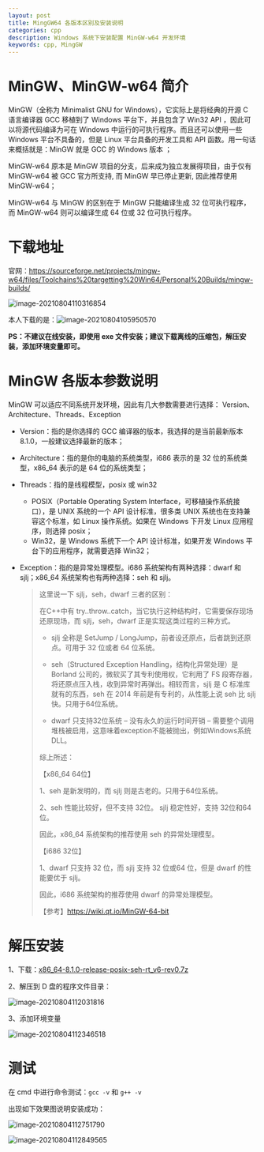 ```yaml
---
layout: post
title: MingGW64 各版本区别及安装说明
categories: cpp
description: Windows 系统下安装配置 MinGW-w64 开发环境
keywords: cpp, MingGW
---
```




# MinGW、MinGW-w64 简介

MinGW（全称为 Minimalist GNU for Windows），它实际上是将经典的开源 C 语言编译器 GCC 移植到了 Windows 平台下，并且包含了 Win32 API ，因此可以将源代码编译为可在 Windows 中运行的可执行程序。而且还可以使用一些 Windows 平台不具备的，但是 Linux 平台具备的开发工具和 API 函数。用一句话来概括就是：MinGW 就是 GCC 的 Windows 版本 ；

MinGW-w64 原本是 MinGW 项目的分支，后来成为独立发展得项目，由于仅有 MinGW-w64 被 GCC 官方所支持, 而 MinGW 早已停止更新, 因此推荐使用 MinGW-w64；

MinGW-w64 与 MinGW 的区别在于 MinGW 只能编译生成 32 位可执行程序，而 MinGW-w64 则可以编译生成 64 位或 32 位可执行程序。

# 下载地址

官网：<https://sourceforge.net/projects/mingw-w64/files/Toolchains%20targetting%20Win64/Personal%20Builds/mingw-builds/>

![image-20210804110316854](https://codechina.csdn.net/qq_29856169/gallery/-/raw/master/pic/image-20210804110316854.png)

本人下载的是：![image-20210804105950570](https://codechina.csdn.net/qq_29856169/gallery/-/raw/master/pic/image-20210804105950570.png)

**PS：不建议在线安装，即使用 exe 文件安装；建议下载离线的压缩包，解压安装，添加环境变量即可。**

# MinGW 各版本参数说明

MinGW 可以适应不同系统开发环境，因此有几大参数需要进行选择： Version、Architecture、Threads、Exception

- Version：指的是你选择的 GCC 编译器的版本，我选择的是当前最新版本 8.1.0，一般建议选择最新的版本；

- Architecture：指的是你的电脑的系统类型，i686 表示的是 32 位的系统类型，x86_64 表示的是 64 位的系统类型；

- Threads：指的是线程模型，posix 或 win32

  - POSIX（Portable Operating System Interface，可移植操作系统接口），是 UNIX 系统的一个 API 设计标准，很多类 UNIX 系统也在支持兼容这个标准，如 Linux 操作系统。如果在 Windows 下开发 Linux 应用程序，则选择 posix；
  - Win32，是 Windows 系统下一个 API 设计标准，如果开发 Windows 平台下的应用程序，就需要选择 Win32；

- Exception：指的是异常处理模型。i686 系统架构有两种选择：dwarf 和 sjlj；x86_64 系统架构也有两种选择：seh 和 sjlj。

  > 这里说一下 sjlj，seh，dwarf 三者的区别：
  >
  > 在C++中有 try..throw..catch，当它执行这种结构时，它需要保存现场还原现场，而 sjlj，seh，dwarf 正是实现这类过程的三种方式。
  >
  > - sjlj 全称是 SetJump / LongJump，前者设还原点，后者跳到还原点。可用于 32 位或者 64 位系统。
  >
  > - seh（Structured Exception Handling，结构化异常处理）是 Borland 公司的，微软买了其专利使用权，它利用了 FS 段寄存器，将还原点压入栈，收到异常时再弹出。相较而言，sjlj 是 C 标准库就有的东西，seh 在 2014 年前是有专利的，从性能上说 seh 比 sjlj 快。只用于64位系统。
  >
  > - dwarf 只支持32位系统 – 没有永久的运行时间开销 – 需要整个调用堆栈被启用，这意味着exception不能被抛出，例如Windows系统DLL。
  >
  > 综上所述：
  >
  > 【x86_64 64位】
  >
  > 1、seh 是新发明的，而 sjlj 则是古老的。只用于64位系统。
  >
  > 2、seh 性能比较好，但不支持 32位。 sjlj 稳定性好，支持 32位和64位。
  >
  > 因此，x86_64 系统架构的推荐使用 seh 的异常处理模型。
  >
  > 【i686 32位】
  >
  > 1、dwarf 只支持 32 位，而 sjlj 支持 32 位或64 位，但是 dwarf 的性能要优于 sjlj。
  >
  > 因此，i686 系统架构的推荐使用 dwarf 的异常处理模型。
  >
  > 【参考】<https://wiki.qt.io/MinGW-64-bit>

# 解压安装

1、下载：[x86_64-8.1.0-release-posix-seh-rt_v6-rev0.7z](https://udomain.dl.sourceforge.net/project/mingw-w64/Toolchains%20targetting%20Win64/Personal%20Builds/mingw-builds/8.1.0/threads-posix/seh/x86_64-8.1.0-release-posix-seh-rt_v6-rev0.7z)

2、解压到 D 盘的程序文件目录：

![image-20210804112031816](https://codechina.csdn.net/qq_29856169/gallery/-/raw/master/pic/image-20210804112031816.png)

3、添加环境变量

![image-20210804112346518](https://codechina.csdn.net/qq_29856169/gallery/-/raw/master/pic/image-20210804112346518.png)

# 测试

在 cmd 中进行命令测试：`gcc -v` 和 `g++ -v`

出现如下效果图说明安装成功：

![image-20210804112751790](https://codechina.csdn.net/qq_29856169/gallery/-/raw/master/pic/image-20210804112751790.png)

![image-20210804112849565](https://codechina.csdn.net/qq_29856169/gallery/-/raw/master/pic/image-20210804112849565.png)

